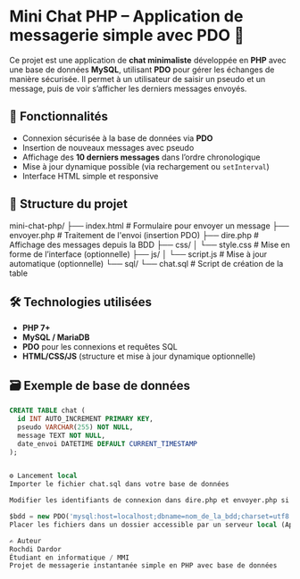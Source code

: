 # Mini Chat PHP – Application de messagerie simple avec PDO 💬

Ce projet est une application de **chat minimaliste** développée en **PHP** avec une base de données **MySQL**, utilisant **PDO** pour gérer les échanges de manière sécurisée. Il permet à un utilisateur de saisir un pseudo et un message, puis de voir s’afficher les derniers messages envoyés.

## 📄 Fonctionnalités

- Connexion sécurisée à la base de données via **PDO**
- Insertion de nouveaux messages avec pseudo
- Affichage des **10 derniers messages** dans l’ordre chronologique
- Mise à jour dynamique possible (via rechargement ou `setInterval`)
- Interface HTML simple et responsive

## 📁 Structure du projet

mini-chat-php/
├── index.html # Formulaire pour envoyer un message
├── envoyer.php # Traitement de l'envoi (insertion PDO)
├── dire.php # Affichage des messages depuis la BDD
├── css/
│ └── style.css # Mise en forme de l’interface (optionnelle)
├── js/
│ └── script.js # Mise à jour automatique (optionnelle)
└── sql/
└── chat.sql # Script de création de la table


## 🛠️ Technologies utilisées

- **PHP 7+**
- **MySQL / MariaDB**
- **PDO** pour les connexions et requêtes SQL
- **HTML/CSS/JS** (structure et mise à jour dynamique optionnelle)

## 🗃️ Exemple de base de données

```sql
CREATE TABLE chat (
  id INT AUTO_INCREMENT PRIMARY KEY,
  pseudo VARCHAR(255) NOT NULL,
  message TEXT NOT NULL,
  date_envoi DATETIME DEFAULT CURRENT_TIMESTAMP
);


⚙️ Lancement local
Importer le fichier chat.sql dans votre base de données

Modifier les identifiants de connexion dans dire.php et envoyer.php si nécessaire :

$bdd = new PDO('mysql:host=localhost;dbname=nom_de_la_bdd;charset=utf8', 'utilisateur', 'motdepasse');
Placer les fichiers dans un dossier accessible par un serveur local (Apache, XAMPP, MAMP, etc.)

✍️ Auteur
Rochdi Dardor
Étudiant en informatique / MMI
Projet de messagerie instantanée simple en PHP avec base de données

